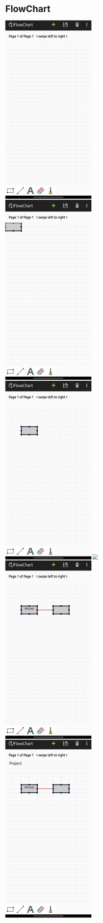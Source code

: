 # FlowChart

<img src = "FlowChart.jpg" />  

<img src = "FlowChart rectangle.jpg" />  

<img src = "FlowChart move rectangle.jpg" />  

<img src = "FlowChart text" />  

<img src = "FlowChart line.jpg" />  

<img src = "FlowChart title.jpg" />  
